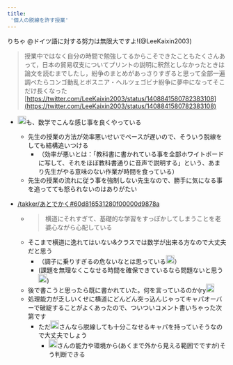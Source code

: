 ```yaml
---
title:
 '個人の脱線を許す授業'
---
```


りちゃ @ドイツ語に対する努力は無限大ですよ!(@LeeKaixin2003)
> 授業中ではなく自分の時間で勉強してるからこそできたこともたくさんあって，日本の貿易収支についてプリントの説明に釈然としなかったときは論文を読むまでしたし，紛争のまとめがあっさりすぎると思って全部一遍調べたらコンゴ動乱とボスニア・ヘルツェゴビナ紛争に夢中になってそこだけ長くなった
[https://twitter.com/LeeKaixin2003/status/1408841580782383108](https://twitter.com/LeeKaixin2003/status/1408841580782383108)

- <img src='https://scrapbox.io/api/pages/blu3mo-public/blu3mo/icon' alt='blu3mo.icon' height="19.5"/>も、数学でこんな感じ事を良くやっている
    - 先生の授業の方法が効率悪いせいでペースが遅いので、そういう脱線をしても結構追いつける
        - （効率が悪いとは：「教科書に書かれている事を全部ホワイトボードに写して、それをほぼ教科書通りに音声で説明する」という、あまり先生がやる意味のない作業が時間を食っている）
    - 先生の授業の流れに従う事を強制しない先生なので、勝手に気になる事を追ってても怒られないのはありがたい

- [/takker/あとでかく#60d816531280f00000d9878a](https://scrapbox.io/takker/あとでかく#60d816531280f00000d9878a)
    - > 横道にそれすぎて、基礎的な学習をすっぽかしてしまうことを老婆心ながら心配している
    - そこまで横道に逸れてはいない&クラスでは数学が出来る方なので大丈夫だと思う
        - （調子に乗りすぎるの危ないなとは思っている<img src='https://scrapbox.io/api/pages/blu3mo-public/blu3mo/icon' alt='blu3mo.icon' height="19.5"/>）
        - (課題を無理なくこなせる時間を確保できているなら問題ないと思う<img src='https://scrapbox.io/api/pages/blu3mo-public/takker/icon' alt='takker.icon' height="19.5"/>)
    - 後で書こうと思ったら既に書かれていた。何を言っているのか(ry<img src='https://scrapbox.io/api/pages/blu3mo-public/takker/icon' alt='takker.icon' height="19.5"/>
    - 処理能力が乏しいくせに横道にどんどん突っ込んじゃってキャパオーバーで破綻することがよくあったので、ついついコメント書いちゃった次第です
        - ただ<img src='https://scrapbox.io/api/pages/blu3mo-public/blu3mo/icon' alt='blu3mo.icon' height="19.5"/>さんなら脱線しても十分こなせるキャパを持っていそうなので大丈夫でしょう
            - <img src='https://scrapbox.io/api/pages/blu3mo-public/blu3mo/icon' alt='blu3mo.icon' height="19.5"/>さんの能力や環境から(あくまで外から見える範囲でですが)そう判断できる
